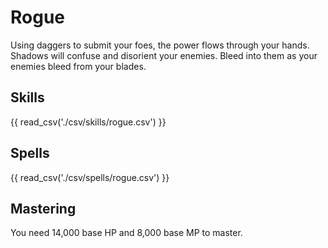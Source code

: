# Rogue

Using daggers to submit your foes, the power flows through your hands. Shadows will confuse and disorient your enemies. Bleed into them as your enemies bleed from your blades.

## Skills

{{ read_csv('./csv/skills/rogue.csv') }}

## Spells

{{ read_csv('./csv/spells/rogue.csv') }}

## Mastering

You need 14,000 base HP and 8,000 base MP to master.
